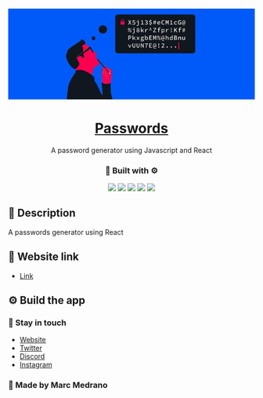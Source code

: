<p align="center">
  <a href="https://elmarcz.github.io/Passwords" target="blank"><img src="Src/img/img.jpg"/></a>
<h1 align="center"><a href="https://elmarcz.github.io/Passwords">Passwords</a></h1>
</p>
<p align="center">A password generator using Javascript and React</p>
<h3 align="center">🔨 Built with ⚙️</h3>

<p align="center">
    <img src='https://raw.githubusercontent.com/sammwyy/sammwyy/master/skills/html.png' height='50px'/>
    <img src='https://raw.githubusercontent.com/sammwyy/sammwyy/master/skills/css.png' height='50px'/>
    <img src='https://raw.githubusercontent.com/sammwyy/sammwyy/master/skills/sass.png' height='50px'/>   
    <img src='https://raw.githubusercontent.com/sammwyy/sammwyy/master/skills/javascript.jpg' height='50px'/> 
    <img src='https://raw.githubusercontent.com/sammwyy/sammwyy/master/skills/react.png' height='50px'/>
</p>

## 📝 Description

A passwords generator using React

## 📱 Website link

- [Link](https://elmarcz.github.io/Passwords)

## ⚙ Build the app

### 👤 Stay in touch

- [Website](https://elmarcz.github.io/portfolio/)
- [Twitter](https://twitter.com/MarcMedrano15)
- [Discord](https://discord.com/invite/zPSYDGVXxx)
- [Instagram](https://www.instagram.com/marcmedranoz/)

### 🔅 Made by Marc Medrano
